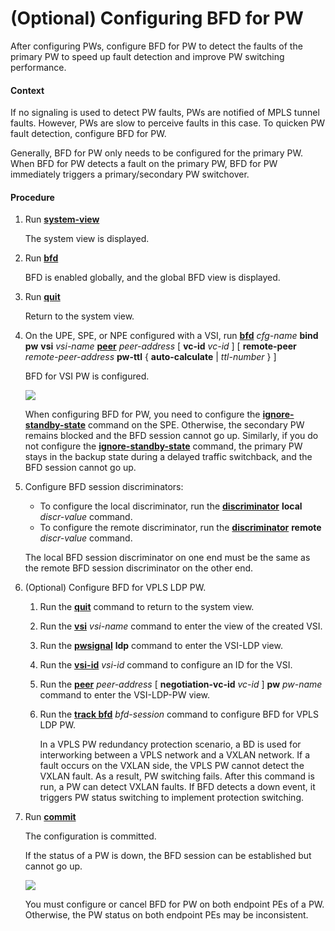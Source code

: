 (Optional) Configuring BFD for PW
=================================

After configuring PWs, configure BFD for PW to detect the faults of the primary PW to speed up fault detection and improve PW switching performance.

#### Context

If no signaling is used to detect PW faults, PWs are notified of MPLS tunnel faults. However, PWs are slow to perceive faults in this case. To quicken PW fault detection, configure BFD for PW.

Generally, BFD for PW only needs to be configured for the primary PW. When BFD for PW detects a fault on the primary PW, BFD for PW immediately triggers a primary/secondary PW switchover.


#### Procedure

1. Run [**system-view**](cmdqueryname=system-view)
   
   
   
   The system view is displayed.
2. Run [**bfd**](cmdqueryname=bfd)
   
   
   
   BFD is enabled globally, and the global BFD view is displayed.
3. Run [**quit**](cmdqueryname=quit)
   
   
   
   Return to the system view.
4. On the UPE, SPE, or NPE configured with a VSI, run [**bfd**](cmdqueryname=bfd) *cfg-name* **bind pw** **vsi** *vsi-name* [**peer**](cmdqueryname=peer) *peer-address* [ **vc-id** *vc-id* ] [ **remote-peer** *remote-peer-address* **pw-ttl** { **auto-calculate** | *ttl-number* } ]
   
   
   
   BFD for VSI PW is configured.
   
   
   
   ![](../../../../public_sys-resources/note_3.0-en-us.png) 
   
   When configuring BFD for PW, you need to configure the [**ignore-standby-state**](cmdqueryname=ignore-standby-state) command on the SPE. Otherwise, the secondary PW remains blocked and the BFD session cannot go up. Similarly, if you do not configure the [**ignore-standby-state**](cmdqueryname=ignore-standby-state) command, the primary PW stays in the backup state during a delayed traffic switchback, and the BFD session cannot go up.
5. Configure BFD session discriminators:
   
   
   * To configure the local discriminator, run the [**discriminator**](cmdqueryname=discriminator) **local** *discr-value* command.
   * To configure the remote discriminator, run the [**discriminator**](cmdqueryname=discriminator) **remote** *discr-value* command.
   
   The local BFD session discriminator on one end must be the same as the remote BFD session discriminator on the other end.
6. (Optional) Configure BFD for VPLS LDP PW.
   1. Run the [**quit**](cmdqueryname=quit) command to return to the system view.
   2. Run the [**vsi**](cmdqueryname=vsi) *vsi-name* command to enter the view of the created VSI.
   3. Run the [**pwsignal**](cmdqueryname=pwsignal) **ldp** command to enter the VSI-LDP view.
   4. Run the **[**vsi-id**](cmdqueryname=vsi-id)** *vsi-id* command to configure an ID for the VSI.
   5. Run the [**peer**](cmdqueryname=peer) *peer-address* [ **negotiation-vc-id** *vc-id* ] **pw** *pw-name* command to enter the VSI-LDP-PW view.
   6. Run the [**track bfd**](cmdqueryname=track+bfd) *bfd-session* command to configure BFD for VPLS LDP PW.
      
      
      
      In a VPLS PW redundancy protection scenario, a BD is used for interworking between a VPLS network and a VXLAN network. If a fault occurs on the VXLAN side, the VPLS PW cannot detect the VXLAN fault. As a result, PW switching fails. After this command is run, a PW can detect VXLAN faults. If BFD detects a down event, it triggers PW status switching to implement protection switching.
7. Run [**commit**](cmdqueryname=commit)
   
   
   
   The configuration is committed.
   
   
   
   If the status of a PW is down, the BFD session can be established but cannot go up.
   
   ![](../../../../public_sys-resources/note_3.0-en-us.png) 
   
   You must configure or cancel BFD for PW on both endpoint PEs of a PW. Otherwise, the PW status on both endpoint PEs may be inconsistent.